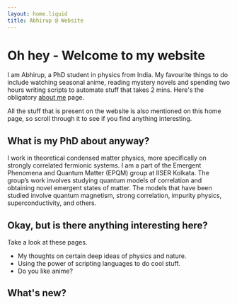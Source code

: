 ```yaml
---
layout: home.liquid
title: Abhirup @ Website
---
```


# Oh hey - Welcome to my website

I am Abhirup, a PhD student in physics from India. My favourite things to do include watching seasonal anime, reading mystery novels and spending two hours writing scripts to automate stuff that takes 2 mins. Here's the obligatory [about me](/about/) page.

All the stuff that is present on the website is also mentioned on this home page, so scroll through it to see if you find anything interesting.

## What is my PhD about anyway?
I work in theoretical condensed matter physics, more specifically on strongly correlated fermionic systems. I am a part of the Emergent Phenomena and Quantum Matter (EPQM) group at IISER Kolkata. The group’s work involves studying quantum models of correlation and obtaining novel emergent states of matter. The models that have been studied involve quantum magnetism, strong correlation, impurity physics, superconductivity, and others.

## Okay, but is there anything interesting here?
Take a look at these pages.

- My thoughts on certain deep ideas of physics and nature.
- Using the power of scripting languages to do cool stuff.
- Do you like anime?

## What's new?
